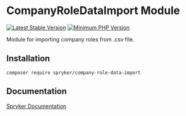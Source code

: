 # CompanyRoleDataImport Module
[![Latest Stable Version](https://poser.pugx.org/spryker/company-role-data-import/v/stable.svg)](https://packagist.org/packages/spryker/company-role-data-import)
[![Minimum PHP Version](https://img.shields.io/badge/php-%3E%3D%207.3-8892BF.svg)](https://php.net/)

Module for importing company roles from .csv file.

## Installation

```
composer require spryker/company-role-data-import
```

## Documentation

[Spryker Documentation](https://academy.spryker.com/developing_with_spryker/module_guide/modules.html)
